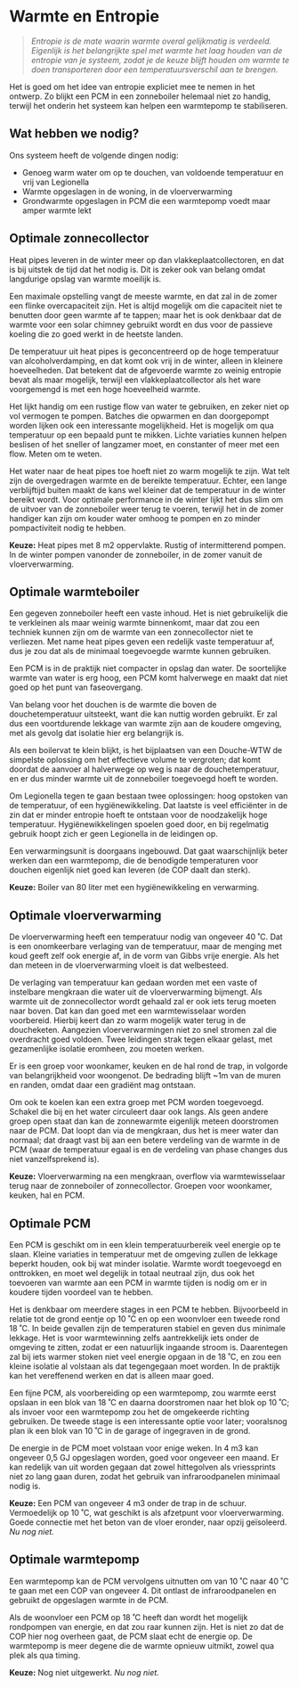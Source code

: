 # Warmte en Entropie

> *Entropie is de mate waarin warmte overal gelijkmatig is verdeeld.
> Eigenlijk is het belangrijkte spel met warmte het laag houden van
> de entropie van je systeem, zodat je de keuze blijft houden om warmte
> te doen transporteren door een temperatuursverschil aan te brengen.*

Het is goed om het idee van entropie expliciet mee te nemen in het ontwerp.
Zo blijkt een PCM in een zonneboiler helemaal niet zo handig, terwijl het
onderin het systeem kan helpen een warmtepomp te stabiliseren.


## Wat hebben we nodig?

Ons systeem heeft de volgende dingen nodig:

  * Genoeg warm water om op te douchen, van voldoende temperatuur en vrij van Legionella
  * Warmte opgeslagen in de woning, in de vloerverwarming
  * Grondwarmte opgeslagen in PCM die een warmtepomp voedt maar amper warmte lekt


## Optimale zonnecollector

Heat pipes leveren in de winter meer op dan vlakkeplaatcollectoren, en dat
is bij uitstek de tijd dat het nodig is.  Dit is zeker ook van belang omdat
langdurige opslag van warmte moeilijk is.

Een maximale opstelling vangt de meeste warmte, en dat zal in de zomer een flinke
overcapaciteit zijn.  Het is altijd mogelijk om die capaciteit niet te
benutten door geen warmte af te tappen; maar het is ook denkbaar dat de
warmte voor een solar chimney gebruikt wordt en dus voor de passieve koeling
die zo goed werkt in de heetste landen.

De temperatuur uit heat pipes is geconcentreerd op de hoge temperatuur van
alcoholverdamping, en dat komt ook vrij in de winter, alleen in kleinere
hoeveelheden.  Dat betekent dat de afgevoerde warmte zo weinig entropie bevat
als maar mogelijk, terwijl een vlakkeplaatcollector als het ware voorgemengd
is met een hoge hoeveelheid warmte.

Het lijkt handig om een rustige flow van water te gebruiken, en zeker niet
op vol vermogen te pompen.  Batches die opwarmen en dan doorgepompt worden
lijken ook een interessante mogelijkheid.  Het is mogelijk om qua temperatuur
op een bepaald punt te mikken.  Lichte variaties kunnen helpen beslisen of
het sneller of langzamer moet, en constanter of meer met een flow.  Meten
om te weten.

Het water naar de heat pipes toe hoeft niet zo warm mogelijk te zijn.  Wat
telt zijn de overgedragen warmte en de bereikte temperatuur.  Echter, een
lange verblijftijd buiten maakt de kans wel kleiner dat de temperatuur in
de winter bereikt wordt.  Voor optimale performance in de winter lijkt het
dus slim om de uitvoer van de zonneboiler weer terug te voeren, terwijl het
in de zomer handiger kan zijn om kouder water omhoog te pompen en zo minder
pompactiviteit nodig te hebben.

**Keuze:** Heat pipes met 8 m2 oppervlakte.  Rustig of intermitterend pompen.
In de winter pompen vanonder de zonneboiler, in de zomer vanuit de vloerverwarming.


## Optimale warmteboiler

Een gegeven zonneboiler heeft een vaste inhoud.  Het is niet gebruikelijk
die te verkleinen als maar weinig warmte binnenkomt, maar dat zou een techniek
kunnen zijn om de warmte van een zonnecollector niet te verliezen.  Met name
heat pipes geven een redelijk vaste temperatuur af, dus je zou dat als de
minimaal toegevoegde warmte kunnen gebruiken.

Een PCM is in de praktijk niet compacter in opslag dan water.  De soortelijke
warmte van water is erg hoog, een PCM komt halverwege en maakt dat niet goed
op het punt van faseovergang.

Van belang voor het douchen is de warmte die boven de douchetemperatuur
uitsteekt, want die kan nuttig worden gebruikt.  Er zal dus een voortdurende
lekkage van warmte zijn aan de koudere omgeving, met als gevolg dat isolatie
hier erg belangrijk is.

Als een boilervat te klein blijkt, is het bijplaatsen van een Douche-WTW de
simpelste oplossing om het effectieve volume te vergroten; dat komt doordat
de aanvoer al halverwege op weg is naar de douchetemperatuur, en er dus minder
warmte uit de zonneboiler toegevoegd hoeft te worden.

Om Legionella tegen te gaan bestaan twee oplossingen: hoog opstoken van de
temperatuur, of een hygiënewikkeling.  Dat laatste is veel efficiënter in de
zin dat er minder entropie hoeft te ontstaan voor de noodzakelijk hoge temperatuur.
Hygiënewikkelingen spoelen goed door, en bij regelmatig gebruik hoopt zich er
geen Legionella in de leidingen op.

Een verwarmingsunit is doorgaans ingebouwd.  Dat gaat waarschijnlijk beter
werken dan een warmtepomp, die de benodigde temperaturen voor douchen eigenlijk
niet goed kan leveren (de COP daalt dan sterk).

**Keuze:** Boiler van 80 liter met een hygiënewikkeling en verwarming.


## Optimale vloerverwarming

De vloerverwarming heeft een temperatuur nodig van ongeveer 40 ˚C.  Dat is
een onomkeerbare verlaging van de temperatuur, maar de menging met koud geeft
zelf ook energie af, in de vorm van Gibbs vrije energie.  Als het dan meteen
in de vloerverwarming vloeit is dat welbesteed.

De verlaging van temperatuur kan gedaan worden met een vaste of instelbare
mengkraan die water uit de vloerverwarming bijmengt.  Als warmte uit de
zonnecollector wordt gehaald zal er ook iets terug moeten naar boven.  Dat
kan dan goed met een warmtewisselaar worden voorbereid.  Hierbij keert dan
zo warm mogelijk water terug in de doucheketen.  Aangezien vloerverwarmingen
niet zo snel stromen zal die overdracht goed voldoen.  Twee leidingen strak
tegen elkaar gelast, met gezamenlijke isolatie eromheen, zou moeten werken.

Er is een groep voor woonkamer, keuken en de hal rond de trap, in volgorde
van belangrijkheid voor woongenot.  De bedrading blijft ~1m van de muren
en randen, omdat daar een gradiënt mag ontstaan.

Om ook te koelen kan een extra groep met PCM worden toegevoegd.  Schakel die
bij en het water circuleert daar ook langs.  Als geen andere groep open staat
dan kan de zonnewarmte eigenlijk meteen doorstromen naar de PCM.  Dat loopt
dan via de mengkraan, dus het is meer water dan normaal; dat draagt vast bij
aan een betere verdeling van de warmte in de PCM (waar de temperatuur egaal
is en de verdeling van phase changes dus niet vanzelfsprekend is).

**Keuze:** Vloerverwarming na een mengkraan, overflow via warmtewisselaar
terug naar de zonneboiler of zonnecollector.  Groepen voor woonkamer,
keuken, hal en PCM.


## Optimale PCM

Een PCM is geschikt om in een klein temperatuurbereik veel energie op te
slaan.  Kleine variaties in temperatuur met de omgeving zullen de lekkage
beperkt houden, ook bij wat minder isolatie.  Warmte wordt toegevoegd en
onttrokken, en moet wel degelijk in totaal neutraal zijn, dus ook het
toevoeren van warmte aan een PCM in warmte tijden is nodig om er in
koudere tijden voordeel van te hebben.

Het is denkbaar om meerdere stages in een PCM te hebben.  Bijvoorbeeld in
relatie tot de grond eentje op 10 ˚C en op een woonvloer een tweede
rond 18 ˚C.  In beide gevallen zijn de temperaturen stabiel en geven dus
minimale lekkage.  Het is voor warmtewinning zelfs aantrekkelijk iets
onder de omgeving te zitten, zodat er een natuurlijk ingaande stroom is.
Daarentegen zal bij iets warmer stoken niet veel energie opgaan in de 18 ˚C,
en zou een kleine isolatie al volstaan als dat tegengegaan moet worden.
In de praktijk kan het vereffenend werken en dat is alleen maar goed.

Een fijne PCM, als voorbereiding op een warmtepomp, zou warmte eerst opslaan
in een blok van 18 ˚C en daarna doorstromen naar het blok op 10 ˚C; als
invoer voor een warmtepomp zou het de omgekeerde richting gebruiken.
De tweede stage is een interessante optie voor later; vooralsnog plan ik
een blok van 10 ˚C in de garage of ingegraven in de grond.

De energie in de PCM moet volstaan voor enige weken.  In 4 m3 kan ongeveer
0,5 GJ opgeslagen worden, goed voor ongeveer een maand.  Er kan redelijk
van uit worden gegaan dat zowel hittegolven als vriessprints niet zo lang
gaan duren, zodat het gebruik van infraroodpanelen minimaal nodig is.

**Keuze:** Een PCM van ongeveer 4 m3 onder de trap in de schuur.  Vermoedelijk
op 10 ˚C, wat geschikt is als afzetpunt voor vloerverwarming.  Goede connectie
met het beton van de vloer eronder, naar opzij geïsoleerd.  *Nu nog niet.*


## Optimale warmtepomp

Een warmtepomp kan de PCM vervolgens uitnutten om van 10 ˚C naar 40 ˚C
te gaan met een COP van ongeveer 4.  Dit ontlast de infraroodpanelen en
gebruikt de opgeslagen warmte in de PCM.

Als de woonvloer een PCM op 18 ˚C heeft dan wordt het mogelijk rondpompen
van energie, en dat zou raar kunnen zijn.  Het is niet zo dat de COP hier
nog overheen gaat, de PCM slaat echt de energie op.  De warmtepomp is meer
degene die de warmte opnieuw uitmikt, zowel qua plek als qua timing.


**Keuze:** Nog niet uitgewerkt.  *Nu nog niet.*

